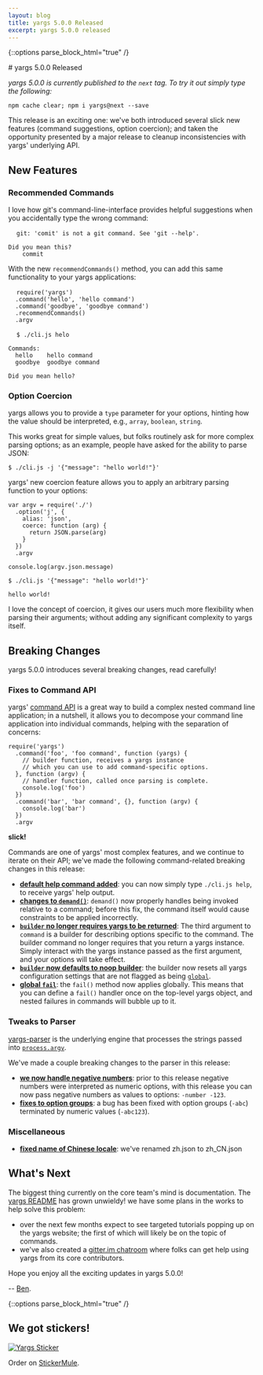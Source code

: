 ```yaml
---
layout: blog
title: yargs 5.0.0 Released
excerpt: yargs 5.0.0 released
---
```


{::options parse_block_html="true" /}
<div class="page-content align-items">
<div class="page-box-full left">
# yargs 5.0.0 Released

_yargs 5.0.0 is currently published to the `next` tag. To try it out simply
 type the following:_

<pre><code class="hljs language-bash">npm cache clear; npm i yargs@next --save</code></pre>

This release is an exciting one: we've both introduced several slick new
features (command suggestions, option coercion); and taken the opportunity presented by a major release to cleanup
inconsistencies with yargs' underlying API.

## New Features

### Recommended Commands

I love how git's command-line-interface provides helpful suggestions when
you accidentally type the wrong command:

<pre>
  <code class="hljs language-bash">git: 'comit' is not a git command. See 'git --help'.

Did you mean this?
	commit</code></pre>

With the new `recommendCommands()` method, you can add this same functionality
to your yargs applications:

<pre>
  <code class="hljs language-javascript">require('yargs')
  .command('hello', 'hello command')
  .command('goodbye', 'goodbye command')
  .recommendCommands()
  .argv</code></pre>

<pre>
  <code class="hljs language-bash">$ ./cli.js helo

Commands:
  hello    hello command
  goodbye  goodbye command

Did you mean hello?</code></pre>

### Option Coercion

yargs allows you to provide a `type` parameter for your options, hinting how the value
should be interpreted, e.g., `array`, `boolean`, `string`.

This works great for simple values, but folks routinely ask for more complex
parsing options; as an example, people have asked for the ability to parse
JSON:

<pre><code class="hljs language-bash">$ ./cli.js -j '{"message": "hello world!"}'</code></pre>

yargs' new coercion feature allows you to apply an arbitrary
parsing function to your options:

<pre><code class="hljs language-javascript">var argv = require('./')
  .option('j', {
    alias: 'json',
    coerce: function (arg) {
      return JSON.parse(arg)
    }
  })
  .argv

console.log(argv.json.message)</code></pre>

<pre><code class="hljs language-bash">$ ./cli.js '{"message": "hello world!"}'

hello world!</code></pre>

I love the concept of coercion, it gives our users much more flexibility
when parsing their arguments; without adding any significant complexity to
yargs itself.

## Breaking Changes

yargs 5.0.0 introduces several breaking changes, read carefully!

### Fixes to Command API

yargs' [command API](https://github.com/yargs/yargs#commandcmd-desc-builder-handler) is a great way to build a complex nested command
line application; in a nutshell, it allows you to decompose your
command line application into individual commands, helping with the
separation of concerns:

<pre><code class="hljs language-javascript">require('yargs')
  .command('foo', 'foo command', function (yargs) {
    // builder function, receives a yargs instance
    // which you can use to add command-specific options.
  }, function (argv) {
    // handler function, called once parsing is complete.
    console.log('foo')
  })
  .command('bar', 'bar command', {}, function (argv) {
    console.log('bar')
  })
  .argv</code></pre>

**slick!**

Commands are one of yargs' most complex features, and we continue
to iterate on their API; we've made the following command-related breaking changes
in this release:

* **[default help command added](https://github.com/yargs/yargs/pull/574)**: you can now
  simply type `./cli.js help`, to receive yargs' help output.
* **[changes to `demand()`](https://github.com/yargs/yargs/pull/582)**: `demand()` now properly
  handles being invoked relative to a command; before this fix, the command itself would cause
  constraints to be applied incorrectly.
* **[`builder` no longer requires yargs to be returned](https://github.com/yargs/yargs/pull/549)**: The third
  argument to `command` is a builder for describing options specific to the command. The builder command no longer requires that you
  return a yargs instance. Simply interact with the yargs instance passed as the first argument, and your options
  will take effect.
* **[`builder` now defaults to noop builder](https://github.com/yargs/yargs/pull/583)**: the builder
  now resets all yargs configuration settings that are not flagged as being [`global`](https://github.com/yargs/yargs#globalglobals).
* **[global `fail`](https://github.com/yargs/yargs/pull/583)**: the `fail()` method now applies globally. This means that
  you can define a `fail()` handler once on the top-level yargs object, and nested failures in commands will bubble up to it.

### Tweaks to Parser

[yargs-parser](https://github.com/yargs/yargs-parser) is the underlying engine that
processes the strings passed into  [`process.argv`](https://nodejs.org/docs/latest/api/process.html#process_process_argv).

We've made a couple breaking changes to the parser in this release:

* **[we now handle negative numbers](https://github.com/yargs/yargs-parser/pull/44)**: prior to
  this release negative numbers were interpreted as numeric options, with this
  release you can now pass negative numbers as values to options: `-number -123`.
* **[fixes to option groups](https://github.com/yargs/yargs-parser/pull/19)**: a bug has been
  fixed with option groups (`-abc`) terminated by numeric values (`-abc123`).

### Miscellaneous

* **[fixed name of Chinese locale](https://github.com/yargs/yargs/pull/511)**: we've renamed
  zh.json to zh_CN.json

## What's Next

The biggest thing currently on the core team's mind is documentation. The [yargs README](https://github.com/yargs/yargs) has grown unwieldy! we have some plans in the
works to help solve this problem:

* over the next few months expect to see targeted tutorials popping up on the yargs
  website; the first of which will likely be on the topic of commands.
* we've also created a [gitter.im chatroom](https://gitter.im/yargs/Lobby?utm_source=share-link&utm_medium=link&utm_campaign=share-link) where folks can get help using yargs from its core contributors.

Hope you enjoy all the exciting updates in yargs 5.0.0!

-- [Ben](https://github.com/bcoe).
</div>

{::options parse_block_html="true" /}
<div class="page-box right">

## We got stickers!

[![Yargs Sticker](/images/yargs-laptop-hexagon.png)](https://www.stickermule.com/marketplace/tags/yargs)

Order on [StickerMule](https://www.stickermule.com/marketplace/tags/yargs).

</div>
</div>
